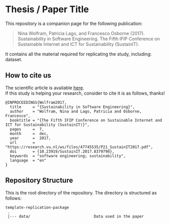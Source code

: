 # Thesis / Paper Title
This repository is a companion page for the following publication:
> Nina Wolfram, Patricia Lago, and Francesco Osborne (2017). Sustainability in Software Engineering. The Fifth IFIP Conference on Sustainable Internet and ICT for Sustainability (SustainIT).

It contains all the material required for replicating the study, including: dataset.

## How to cite us
The scientific article is available [here](https://doi.org/10.23919/SustainIT.2017.8379798).<br> 
If this study is helping your research, consider to cite it is as follows, thanks!

```
@INPROCEEDINGS{Wolfram2017,
  title     = "{Sustainability in Software Engineering}",
  author    = "Wolfram, Nina and Lago, Patricia and Osborne, Francesco",
  booktitle = "{The Fifth IFIP Conference on Sustainable Internet and ICT for Sustainability (SustainIT)}",
  pages     =  7,
  month     =  dec,
  year      =  2017,
  url       = "https://research.vu.nl/ws/files/47745535/P21_SustainIT2017.pdf",
  doi       = {10.23919/SustainIT.2017.8379798},
  keywords  = "software engineering; sustainability",
  language  = "en"
}
```


## Repository Structure
This is the root directory of the repository. The directory is structured as follows:

    template-replication-package
     .
     |--- data/                            Data used in the paper                 
     

